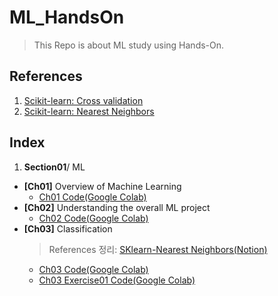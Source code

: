 # ML_HandsOn
> This Repo is about ML study using Hands-On.
## References
1. [Scikit-learn: Cross validation](https://scikit-learn.org/stable/modules/cross_validation.html)
2. [Scikit-learn: Nearest Neighbors](https://scikit-learn.org/stable/modules/neighbors.html)
## Index
1. **Section01**/ ML
  * **[Ch01]** Overview of Machine Learning 
    * [Ch01 Code(Google Colab)](https://colab.research.google.com/drive/1uu5NVwP_0qJVzssrW-k6Xnk62NRIykMU)
  * **[Ch02]** Understanding the overall ML project
    * [Ch02 Code(Google Colab)]()
  * **[Ch03]** Classification 
      > References 정리: [SKlearn-Nearest Neighbors(Notion)](https://www.notion.so/Nearest-Neighbors-7e1ca6a02e4b4ee18d24c5c2294c50b3)
    * [Ch03 Code(Google Colab)](https://colab.research.google.com/drive/1NZDLK2oeEb2PvMzB3m6PAMjhlLwUXYmw) 
    * [Ch03 Exercise01 Code(Google Colab)](https://colab.research.google.com/drive/173DXvFgdqvXIv-YZ5vxFCplwGV5PuSXI#scrollTo=_miqVhAXGEY3)
    
